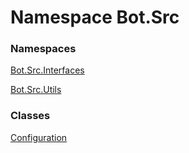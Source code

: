 # <a id="Bot_Src"></a> Namespace Bot.Src

### Namespaces

 [Bot.Src.Interfaces](Bot.Src.Interfaces.md)

 [Bot.Src.Utils](Bot.Src.Utils.md)

### Classes

 [Configuration](Bot.Src.Configuration.md)

